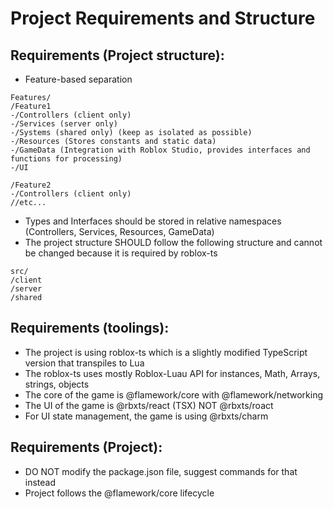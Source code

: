 # Project Requirements and Structure

## Requirements (Project structure):

- Feature-based separation

```
Features/
/Feature1
-/Controllers (client only)
-/Services (server only)
-/Systems (shared only) (keep as isolated as possible)
-/Resources (Stores constants and static data)
-/GameData (Integration with Roblox Studio, provides interfaces and functions for processing)
-/UI

/Feature2
-/Controllers (client only)
//etc...
```

- Types and Interfaces should be stored in relative namespaces (Controllers, Services, Resources, GameData)
- The project structure SHOULD follow the following structure and cannot be changed because it is required by roblox-ts

```
src/
/client
/server
/shared
```

## Requirements (toolings):

- The project is using roblox-ts which is a slightly modified TypeScript version that transpiles to Lua
- The roblox-ts uses mostly Roblox-Luau API for instances, Math, Arrays, strings, objects
- The core of the game is @flamework/core with @flamework/networking
- The UI of the game is @rbxts/react (TSX) NOT @rbxts/roact
- For UI state management, the game is using @rbxts/charm

## Requirements (Project):

- DO NOT modify the package.json file, suggest commands for that instead
- Project follows the @flamework/core lifecycle
